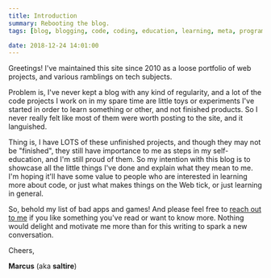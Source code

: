 ```yaml
---
title: Introduction
summary: Rebooting the blog.
tags: [blog, blogging, code, coding, education, learning, meta, programming]

date: 2018-12-24 14:01:00
---
```


Greetings! I've maintained this site since 2010 as a loose portfolio of web projects,
and various ramblings on tech subjects.

Problem is, I've never kept a blog with any kind of regularity,
and a lot of the code projects I work on in my spare time are little toys or experiments
I've started in order to learn something or other, and not finished products.
So I never really felt like most of them were worth posting to the site, and it languished.

Thing is, I have LOTS of these unfinished projects, and though they may not be "finished",
they still have importance to me as steps in my self-education, and I'm still proud of them.
So my intention with this blog is to showcase all the little things I've done and
explain what they mean to me.
I'm hoping it'll have some value to people who are interested in learning more about code,
or just what makes things on the Web tick, or just learning in general.

So, behold my list of bad apps and games!
And please feel free to [reach out to me](https://twitter.com/saltire)
if you like something you've read or want to know more.
Nothing would delight and motivate me more than for this writing to spark a new conversation.

Cheers,

**Marcus** (aka **saltire**)
